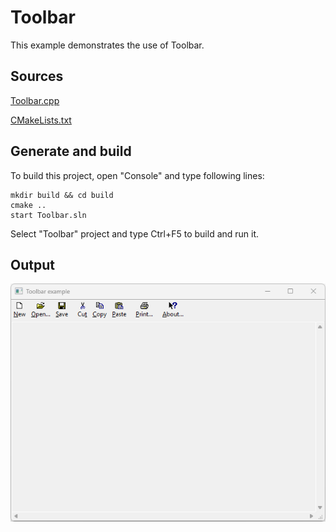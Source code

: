 # Toolbar

This example demonstrates the use of Toolbar.


## Sources

[Toolbar.cpp](Toolbar.cpp)

[CMakeLists.txt](CMakeLists.txt)

## Generate and build

To build this project, open "Console" and type following lines:

``` shell
mkdir build && cd build
cmake .. 
start Toolbar.sln
```

Select "Toolbar" project and type Ctrl+F5 to build and run it.

## Output

![Screenshot](../../../docs/Pictures/Toolbar.png)

















